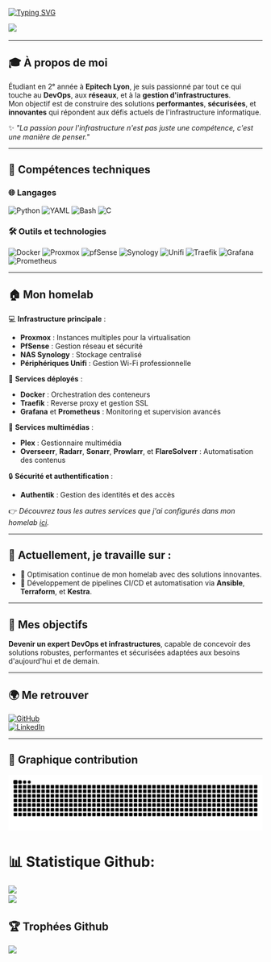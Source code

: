 [![Typing SVG](https://readme-typing-svg.herokuapp.com?font=Fira+Code&pause=1000&color=F7F7F7&center=true&vCenter=true&width=435&lines=Salut+c'est+Enzo+alias+enzogagg)](https://git.io/typing-svg)

![](https://github-readme-stats.vercel.app/api?username=enzogagg&theme=dracula&hide_border=false&include_all_commits=true&count_private=true)<br/>

---

## 🎓 À propos de moi  

Étudiant en 2ᵉ année à **Epitech Lyon**, je suis passionné par tout ce qui touche au **DevOps**, aux **réseaux**, et à la **gestion d'infrastructures**.  
Mon objectif est de construire des solutions **performantes**, **sécurisées**, et **innovantes** qui répondent aux défis actuels de l'infrastructure informatique.  

✨ *"La passion pour l'infrastructure n'est pas juste une compétence, c'est une manière de penser."*

---

## 🔧 Compétences techniques  

### 🌐 Langages  
![Python](https://img.shields.io/badge/-Python-3776AB?logo=python&logoColor=white&style=flat-square)
![YAML](https://img.shields.io/badge/-YAML-0F9D58?logo=yaml&logoColor=white&style=flat-square)
![Bash](https://img.shields.io/badge/-Bash-4EAA25?logo=gnubash&logoColor=white&style=flat-square)
![C](https://img.shields.io/badge/-C-A8B9CC?logo=c&logoColor=white&style=flat-square)

### 🛠️ Outils et technologies  
![Docker](https://img.shields.io/badge/-Docker-2496ED?logo=docker&logoColor=white&style=flat-square)
![Proxmox](https://img.shields.io/badge/-Proxmox-E57000?logo=proxmox&logoColor=white&style=flat-square)
![pfSense](https://img.shields.io/badge/-pfSense-003399?logo=pfsense&logoColor=white&style=flat-square)
![Synology](https://img.shields.io/badge/-Synology-B5B5B6?logo=synology&logoColor=white&style=flat-square)
![Unifi](https://img.shields.io/badge/-Unifi-55C500?logo=ubiquiti&logoColor=white&style=flat-square)
![Traefik](https://img.shields.io/badge/-Traefik-24A1C1?logo=traefikmesh&logoColor=white&style=flat-square)
![Grafana](https://img.shields.io/badge/-Grafana-F46800?logo=grafana&logoColor=white&style=flat-square)
![Prometheus](https://img.shields.io/badge/-Prometheus-E6522C?logo=prometheus&logoColor=white&style=flat-square)

---

## 🏠 Mon homelab  

💻 **Infrastructure principale** :  
- **Proxmox** : Instances multiples pour la virtualisation  
- **PfSense** : Gestion réseau et sécurité  
- **NAS Synology** : Stockage centralisé  
- **Périphériques Unifi** : Gestion Wi-Fi professionnelle  

🔧 **Services déployés** :  
- **Docker** : Orchestration des conteneurs  
- **Traefik** : Reverse proxy et gestion SSL  
- **Grafana** et **Prometheus** : Monitoring et supervision avancés  

🎥 **Services multimédias** :  
- **Plex** : Gestionnaire multimédia  
- **Overseerr**, **Radarr**, **Sonarr**, **Prowlarr**, et **FlareSolverr** : Automatisation des contenus  

🔒 **Sécurité et authentification** :  
- **Authentik** : Gestion des identités et des accès  

👉 *Découvrez tous les autres services que j'ai configurés dans mon homelab [ici](#).*  

---

## 🌱 Actuellement, je travaille sur :  
- 🚀 Optimisation continue de mon homelab avec des solutions innovantes.  
- 📖 Développement de pipelines CI/CD et automatisation via **Ansible**, **Terraform**, et **Kestra**.  

---

## 🌟 Mes objectifs  
**Devenir un expert DevOps et infrastructures**, capable de concevoir des solutions robustes, performantes et sécurisées adaptées aux besoins d'aujourd'hui et de demain.

---

## 🌍 Me retrouver  

[![GitHub](https://img.shields.io/badge/GitHub-%23121011.svg?style=for-the-badge&logo=github&logoColor=white)](https://github.com/enzogagg/)  
[![LinkedIn](https://img.shields.io/badge/LinkedIn-%230077B5.svg?style=for-the-badge&logo=linkedin&logoColor=white)](https://www.linkedin.com/in/enzo-gaggiotti-867a0229a?utm_source=share&utm_campaign=share_via&utm_content=profile&utm_medium=ios_app)  

---

## 🐍 Graphique contribution  

![Snake animation](https://github.com/enzogagg/enzogagg/blob/output/github-contribution-grid-snake.svg)

# 📊 Statistique Github:
![](https://github-readme-stats.vercel.app/api?username=enzogagg&theme=dracula&hide_border=false&include_all_commits=true&count_private=true)<br/>
![](https://github-readme-streak-stats.herokuapp.com/?user=enzogagg&theme=dracula&hide_border=false)<br/>

## 🏆 Trophées Github 
![](https://github-profile-trophy.vercel.app/?username=enzogagg&theme=radical&no-frame=false&no-bg=true&margin-w=4)
